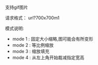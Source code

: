 支持gif图片

请求格式：
url?700x700m1   

 模式说明: 
 * mode 1 : 固定大小缩略,图可能会有所变形
 * mode 2 : 等比例缩放
 * mode 3 : 缩放填充
 * mode 4 : 从左上角开始裁减指定宽高
 